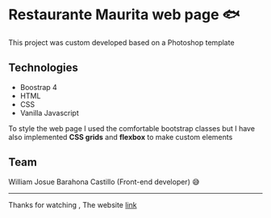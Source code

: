 # Restaurante Maurita web page 🐟

This project was custom developed based on a Photoshop template
## Technologies

- Boostrap 4
- HTML
- CSS
- Vanilla Javascript

To style the web page I used the comfortable bootstrap classes but I have also implemented **CSS grids** and **flexbox** to make custom elements
## Team
William Josue Barahona Castillo (Front-end developer) 😅

---
Thanks for watching
, The website [link](https://williamx86.github.io/Restaurante_maurita_web/)

